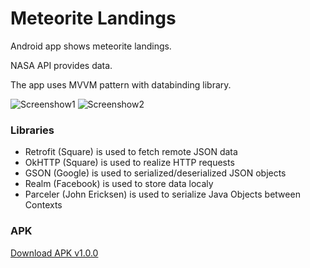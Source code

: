 # Meteorite Landings #

Android app shows meteorite landings.

NASA API provides data.

The app uses MVVM pattern with databinding library.

![Screenshow1](http://89.185.244.39/img/1.png)
![Screenshow2](http://89.185.244.39/img/2.png)

### Libraries ###

* Retrofit (Square) is used to fetch remote JSON data
* OkHTTP (Square) is used to realize HTTP requests
* GSON (Google) is used to serialized/deserialized JSON objects
* Realm (Facebook) is used to store data localy
* Parceler (John Ericksen) is used to serialize Java Objects between Contexts

### APK ###

[Download APK v1.0.0](https://1drv.ms/u/s!AmIfHt83luE3r2jWWFiJj7jR6Oqt)
